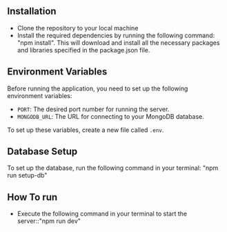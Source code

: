 ## Installation

- Clone the repository to your local machine
- Install the required dependencies by running the following command: "npm install". This will download and install all the necessary packages and libraries specified in the package.json file.
 
## Environment Variables

Before running the application, you need to set up the following environment variables:

- `PORT`: The desired port number for running the server.
- `MONGODB_URL`: The URL for connecting to your MongoDB database.

To set up these variables, create a new file called `.env`. 

## Database Setup

To set up the database, run the following command in your terminal: "npm run setup-db"

## How To run 

- Execute the following command in your terminal to start the server::"npm run dev"


